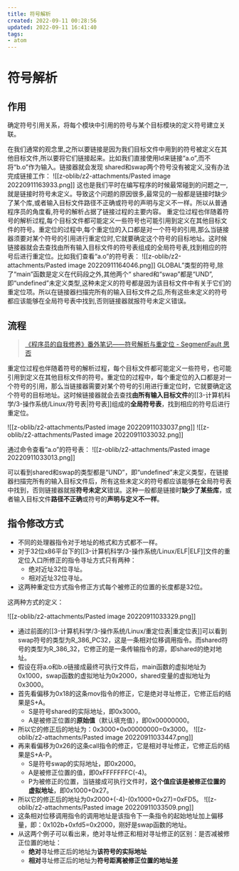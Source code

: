 ```yaml
---
title: 符号解析
created: 2022-09-11 00:28:56
updated: 2022-09-11 16:41:40
tags: 
- atom
---
```

# 符号解析

## 作用

确定符号引用关系，将每个模块中引用的符号与某个目标模块的定义符号建立关联。

在我们通常的观念里,之所以要链接是因为我们目标文件中用到的符号被定义在其他目标文件,所以要将它们链接起来。比如我们直接使用ld来链接“a.o”,而不将“b.o”作为输入。链接器就会发现 shared和swap两个符号没有被定义,没有办法完成链接工作：
![[z-oblib/z2-attachments/Pasted image 20220911163933.png]]
这也是我们平时在编写程序的时候最常碰到的问题之一,就是链接时符号未定义。导致这个问题的原因很多,最常见的一般都是链接时缺少了某个库,或者输入目标文件路径不正确或符号的声明与定义不一样。所以从普通程序员的角度看,符号的解析占据了链接过程的主要内容。
重定位过程也伴随着符号的解析过程,每个目标文件都可能定义一些符号也可能引用到定义在其他目标文件的符号。重定位的过程中,每个重定位的入口都是对一个符号的引用,那么当链接器须要对某个符号的引用进行重定位时,它就要确定这个符号的目标地址。这时候链接器就会去查找由所有输入目标文件的符号表组成的全局符号表,找到相应的符号后进行重定位。比如我们查看“a.o”的符号表：
![[z-oblib/z2-attachments/Pasted image 20220911164046.png]]
GLOBAL”类型的符号,除了“main”函数是定义在代码段之外,其他两个“ shared和“swap”都是“UND”,即“undefined”未定义类型,这种未定义的符号都是因为该目标文件中有关于它们的重定位项。所以在链接器扫描完所有的输入目标文件之后,所有这些未定义的符号都应该能够在全局符号表中找到,否则链接器就报符号未定义错误。

## 流程

> [《程序员的自我修养》番外笔记——符号解析与重定位 - SegmentFault 思否](https://segmentfault.com/a/1190000021551701)

重定位过程也伴随着符号的解析过程，每个目标文件都可能定义一些符号，也可能引用到定义在其他目标文件的符号。重定位的过程中，每个重定位的入口都是对一个符号的引用，那么当链接器需要对某个符号的引用进行重定位时，它就要确定这个符号的目标地址。这时候链接器就会去查找**由所有输入目标文件**的[[3-计算机科学/3-操作系统/Linux/符号表|符号表]]组成的**全局符号表**，找到相应的符号后进行重定位。

![[z-oblib/z2-attachments/Pasted image 20220911033037.png]]
![[z-oblib/z2-attachments/Pasted image 20220911033032.png]]

通过命令查看“a.o”的符号表：
![[z-oblib/z2-attachments/Pasted image 20220911033013.png]]

可以看到shared和swap的类型都是“UND”，即“undefined”未定义类型，在链接器扫描完所有的输入目标文件后，所有这些未定义的符号都应该能够在全局符号表中找到，否则链接器就报**符号未定义**错误。这种一般都是链接时**缺少了某些库**，或者输入目标文件**路径不正确**或符号的**声明与定义不一样**。

## 指令修改方式

- 不同的处理器指令对于地址的格式和方式都不一样。
- 对于32位x86平台下的[[3-计算机科学/3-操作系统/Linux/ELF|ELF]]文件的重定位入口所修正的指令寻址方式只有两种：
    - 绝对近址32位寻址。
    - 相对近址32位寻址。
- 这两种重定位方式指令修正方式每个被修正的位置的长度都是32位。

这两种方式的定义：

![[z-oblib/z2-attachments/Pasted image 20220911033329.png]]

- 通过前面的[[3-计算机科学/3-操作系统/Linux/重定位表|重定位表]]可以看到swap符号的类型为R_386_PC32，这是一条相对位移调用指令。而shared符号的类型为R_386_32，它修正的是一条传输指令的源，即shared的绝对地址。
- 假设在将a.o和b.o链接成最终可执行文件后，main函数的虚拟地址为0x1000，swap函数的虚拟地址为0x2000，shared变量的虚拟地址为0x3000。
- 首先看偏移为0x18的这条mov指令的修正，它是绝对寻址修正，它修正后的结果是S+A。
    - S是符号shared的实际地址，即0x3000。
    - A是被修正位置的**原始值**（默认填充值），即0x00000000。
- 所以它的修正后的地址为：0x3000+0x00000000=0x3000。
	![[z-oblib/z2-attachments/Pasted image 20220911033447.png]]
- 再来看偏移为0x26的这条call指令的修正，它是相对寻址修正，它修正后的结果是S+A-P。
    - S是符号swap的实际地址，即0x2000。
    - A是被修正位置的值，即0xFFFFFFFC(-4)。
    - P为被修正的位置，当链接成可执行文件时，**这个值应该是被修正位置的虚拟地址**，即0x1000+0x27。
- 所以它的修正后的地址为0x2000+(-4)-(0x1000+0x27)=0xFD5。
	![[z-oblib/z2-attachments/Pasted image 20220911033509.png]]
- 这条相对位移调用指令的调用地址是该指令下一条指令的起始地址加上偏移量，即：0x102b+0xfd5=0x2000，刚好是swap函数的地址。
- 从这两个例子可以看出来，绝对寻址修正和相对寻址修正的区别：是否减被修正位置的地址：
	- **绝对**寻址修正后的地址为**该符号的实际地址**
	- **相对**寻址修正后的地址为**符号距离被修正位置的地址差**